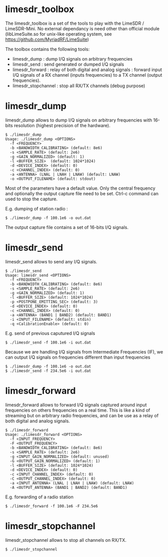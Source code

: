 # limesdr_toolbox
The limesdr_toolbox is a set of the tools to play with the LimeSDR / LimeSDR-Mini. No external dependancy is need other than official module (libLimeSuite.so for unix-like operating system, see https://github.com/MyriadRF/LimeSuite)

The toolbox contains the following tools:
 - limesdr_dump : dump I/Q signals on arbitrary frequencies
 - limesdr_send : send generated or dumped I/Q signals
 - limesdr_forward : relay of both digital and analog signals : forward input I/Q signals of a RX channel (inputs frequencies) to a TX channel (output frequencies).
 - limesdr_stopchannel : stop all RX/TX channels (debug purpose)

# limesdr_dump
limesdr_dump allows to dump I/Q signals on arbitrary frequencies with 16-bits resolution (highest precision of the hardware).
```
$ ./limesdr_dump
Usage: ./limesdr_dump <OPTIONS>
  -f <FREQUENCY>
  -b <BANDWIDTH_CALIBRATING> (default: 8e6)
  -s <SAMPLE_RATE> (default: 2e6)
  -g <GAIN_NORMALIZED> (default: 1)
  -l <BUFFER_SIZE>  (default: 1024*1024)
  -d <DEVICE_INDEX> (default: 0)
  -c <CHANNEL_INDEX> (default: 0)
  -a <ANTENNA> (LNAL | LNAH | LNAW) (default: LNAW)
  -o <OUTPUT_FILENAME> (default: stdout)
```
Most of the parameters have a default value. Only the central frequency and optionally the output capture file need to be set. Ctrl-c command can used to stop the capture.

E.g. dumping of station radio :
```
$ ./limesdr_dump -f 100.1e6 -o out.dat
```

The output capture file contains a set of 16-bits I/Q signals.


# limesdr_send
limesdr_send allows to send any I/Q signals.
```
$ ./limesdr_send
Usage: limesdr_send <OPTIONS>
  -f <FREQUENCY>
  -b <BANDWIDTH_CALIBRATING> (default: 8e6)
  -s <SAMPLE_RATE> (default: 2e6)
  -g <GAIN_NORMALIZED> (default: 1)
  -l <BUFFER_SIZE> (default: 1024*1024)
  -p <POSTPONE_EMITTING_SEC> (default: 3)
  -d <DEVICE_INDEX> (default: 0)
  -c <CHANNEL_INDEX> (default: 0)
  -a <ANTENNA> (BAND1 | BAND2) (default: BAND1)
  -i <INPUT_FILENAME> (default: stdin)
  -q <CalibrationEnable> (default: 0)
```

E.g. send of previous caputured I/Q signals
```
$ ./limesdr_send -f 100.1e6 -i out.dat
```

Because we are handling I/Q signals from Intermediate Frequencies (IF), we can output I/Q signals on frequencies different than input frequencies
```
$ ./limesdr_dump -f 100.1e6 -o out.dat
$ ./limesdr_send -f 234.5e6 -i out.dat
```

# limesdr_forward
limesdr_forward allows to forward I/Q signals captured around input frequencies on others frequencies on a real time. This is like a kind of streaming but on arbitrary radio frequencies, and can be use as a relay of both digital and analog signals.
```
$ ./limesdr_forward
Usage: ./limesdr_forward <OPTIONS>
  -f <INPUT_FREQUENCY>
  -F <OUTPUT_FREQUENCY>
  -b <BANDWIDTH_CALIBRATING> (default: 8e6)
  -s <SAMPLE_RATE> (default: 2e6)
  -g <INPUT_GAIN_NORMALIZED> (default: unused)
  -G <OUTPUT_GAIN_NORMALIZED> (default: 1)
  -l <BUFFER_SIZE> (default: 1024*1024)
  -d <DEVICE_INDEX> (default: 0)
  -c <INPUT_CHANNEL_INDEX> (default: 0)
  -C <OUTPUT_CHANNEL_INDEX> (default: 0)
  -a <INPUT_ANTENNA> (LNAL | LNAH | LNAW) (default: LNAW)
  -A <OUTPUT_ANTENNA> (BAND1 | BAND2) (default: BAND1)
```

E.g. forwarding of a radio station
```
$ ./limesdr_forward -f 100.1e6 -F 234.5e6
```

# limesdr_stopchannel
limesdr_stopchannel allows to stop all channels on RX/TX.
```
$ ./limesdr_stopchannel
```
